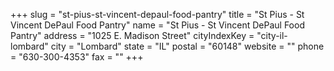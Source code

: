 +++
slug = "st-pius-st-vincent-depaul-food-pantry"
title = "St Pius - St Vincent DePaul Food Pantry"
name = "St Pius - St Vincent DePaul Food Pantry"
address = "1025 E. Madison Street"
cityIndexKey = "city-il-lombard"
city = "Lombard"
state = "IL"
postal = "60148"
website = ""
phone = "630-300-4353"
fax = ""
+++
